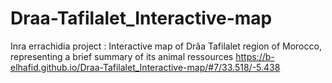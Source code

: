 # Draa-Tafilalet_Interactive-map
Inra errachidia project : Interactive map of Drâa Tafilalet region of Morocco, representing a brief summary of its animal ressources
https://b-elhafid.github.io/Draa-Tafilalet_Interactive-map/#7/33.518/-5.438
